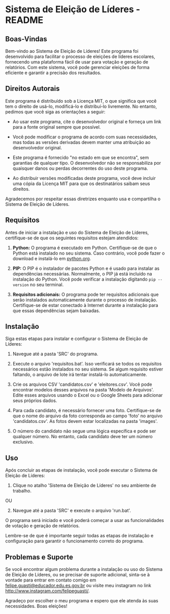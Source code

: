 # Sistema de Eleição de Líderes - README

## Boas-Vindas

Bem-vindo ao Sistema de Eleição de Líderes! Este programa foi desenvolvido para facilitar o processo de eleições de líderes escolares, fornecendo uma plataforma fácil de usar para votação e geração de relatórios. Com este sistema, você pode gerenciar eleições de forma eficiente e garantir a precisão dos resultados.

## Direitos Autorais

Este programa é distribuído sob a Licença MIT, o que significa que você tem o direito de usá-lo, modificá-lo e distribuí-lo livremente. No entanto, pedimos que você siga as orientações a seguir:

- Ao usar este programa, cite o desenvolvedor original e forneça um link para a fonte original sempre que possível.

- Você pode modificar o programa de acordo com suas necessidades, mas todas as versões derivadas devem manter uma atribuição ao desenvolvedor original.

- Este programa é fornecido "no estado em que se encontra", sem garantias de qualquer tipo. O desenvolvedor não se responsabiliza por quaisquer danos ou perdas decorrentes do uso deste programa.

- Ao distribuir versões modificadas deste programa, você deve incluir uma cópia da Licença MIT para que os destinatários saibam seus direitos.

Agradecemos por respeitar essas diretrizes enquanto usa e compartilha o Sistema de Eleição de Líderes.

## Requisitos

Antes de iniciar a instalação e uso do Sistema de Eleição de Líderes, certifique-se de que os seguintes requisitos estejam atendidos:

1. **Python:** O programa é executado em Python. Certifique-se de que o Python está instalado no seu sistema. Caso contrário, você pode fazer o download e instalá-lo em [python.org](https://www.python.org/downloads/).

2. **PIP:** O PIP é o instalador de pacotes Python e é usado para instalar as dependências necessárias. Normalmente, o PIP já está incluído na instalação do Python. Você pode verificar a instalação digitando `pip --version` no seu terminal.

3. **Requisitos adicionais:** O programa pode ter requisitos adicionais que serão instalados automaticamente durante o processo de instalação. Certifique-se de estar conectado à Internet durante a instalação para que essas dependências sejam baixadas.

## Instalação

Siga estas etapas para instalar e configurar o Sistema de Eleição de Líderes:

1. Navegue até a pasta 'SRC' do programa.

2. Execute o arquivo 'requisitos.bat'. Isso verificará se todos os requisitos necessários estão instalados no seu sistema. Se algum requisito estiver faltando, o arquivo de lote irá tentar instalá-lo automaticamente.

3. Crie os arquivos CSV 'candidatos.csv' e 'eleitores.csv'. Você pode encontrar modelos desses arquivos na pasta 'Modelo de Arquivos'. Edite esses arquivos usando o Excel ou o Google Sheets para adicionar seus próprios dados.

4. Para cada candidato, é necessário fornecer uma foto. Certifique-se de que o nome do arquivo da foto corresponda ao campo 'foto' no arquivo 'candidatos.csv'. As fotos devem estar localizadas na pasta 'images'.

5. O número do candidato não segue uma lógica específica e pode ser qualquer número. No entanto, cada candidato deve ter um número exclusivo.

## Uso

Após concluir as etapas de instalação, você pode executar o Sistema de Eleição de Líderes:

1. Clique no atalho 'Sistema de Eleição de Líderes' no seu ambiente de trabalho.

OU

2. Navegue até a pasta 'SRC' e execute o arquivo 'run.bat'.

O programa será iniciado e você poderá começar a usar as funcionalidades de votação e geração de relatórios.

Lembre-se de que é importante seguir todas as etapas de instalação e configuração para garantir o funcionamento correto do programa.

## Problemas e Suporte

Se você encontrar algum problema durante a instalação ou uso do Sistema de Eleição de Líderes, ou se precisar de suporte adicional, sinta-se à vontade para entrar em contato comigo em felipe.guasti@educador.edu.es.gov.br ou visite meu instagram no link http://www.instagram.com/felipeguasti/.

Agradeço por escolher o meu programa e espero que ele atenda às suas necessidades. Boas eleições!
